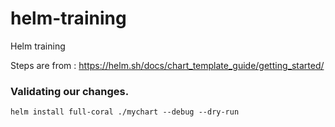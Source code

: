 # helm-training
Helm training

Steps are from : https://helm.sh/docs/chart_template_guide/getting_started/


### Validating our changes.

```
helm install full-coral ./mychart --debug --dry-run
```
